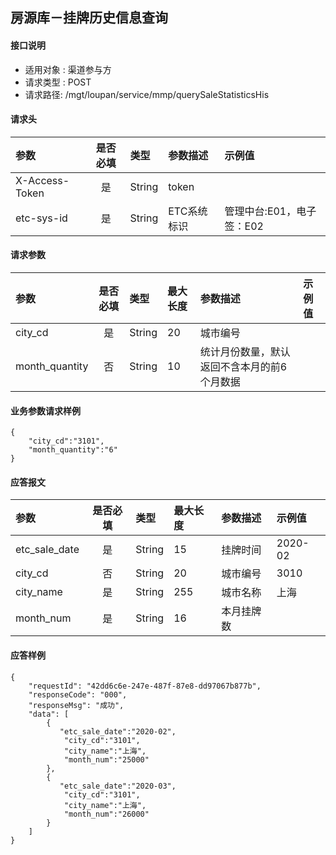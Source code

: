 ## 房源库－挂牌历史信息查询

#### 接口说明

* 适用对象 : 渠道参与方
* 请求类型 : POST
* 请求路径: /mgt/loupan/service/mmp/querySaleStatisticsHis

#### 请求头
| 参数           | 是否必填 | 类型   | 参数描述    | 示例值                    |
| :------------- | :------: | :----- | :---------- | :------------------------ |
| X-Access-Token |    是    | String | token       |                           |
| etc-sys-id     |    是    | String | ETC系统标识 | 管理中台:E01，电子签：E02 |

#### 请求参数

| 参数           | 是否必填 | 类型   | 最大长度 | 参数描述                                    | 示例值 |
| :------------- | :------: | :----- | :------- | :------------------------------------------ | :----- |
| city_cd        |    是    | String | 20       | 城市编号                                    |        |
| month_quantity |    否    | String | 10       | 统计月份数量，默认返回不含本月的前6个月数据 |        |

#### 业务参数请求样例

```
{
	"city_cd":"3101",
	"month_quantity":"6"
}
```

#### 应答报文

| 参数          | 是否必填 | 类型   | 最大长度 | 参数描述   | 示例值  |
| :------------ | :------: | :----- | :------- | :--------- | :------ |
| etc_sale_date |    是    | String | 15       | 挂牌时间   | 2020-02 |
| city_cd       |    否    | String | 20       | 城市编号   | 3010    |
| city_name     |    是    | String | 255      | 城市名称   | 上海    |
| month_num     |    是    | String | 16       | 本月挂牌数 |         |

#### 应答样例

```
{
	"requestId": "42dd6c6e-247e-487f-87e8-dd97067b877b",	
    "responseCode": "000",
	"responseMsg": "成功",
	"data": [
		{
		   "etc_sale_date":"2020-02",
            "city_cd":"3101",
            "city_name":"上海",
            "month_num":"25000"
		},
		{
		   "etc_sale_date":"2020-03",
            "city_cd":"3101",
            "city_name":"上海",
            "month_num":"26000"
		}
	]
}
```
